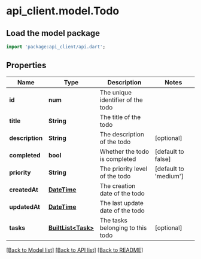# api_client.model.Todo

## Load the model package
```dart
import 'package:api_client/api.dart';
```

## Properties
Name | Type | Description | Notes
------------ | ------------- | ------------- | -------------
**id** | **num** | The unique identifier of the todo | 
**title** | **String** | The title of the todo | 
**description** | **String** | The description of the todo | [optional] 
**completed** | **bool** | Whether the todo is completed | [default to false]
**priority** | **String** | The priority level of the todo | [default to 'medium']
**createdAt** | [**DateTime**](DateTime.md) | The creation date of the todo | 
**updatedAt** | [**DateTime**](DateTime.md) | The last update date of the todo | 
**tasks** | [**BuiltList&lt;Task&gt;**](Task.md) | The tasks belonging to this todo | [optional] 

[[Back to Model list]](../README.md#documentation-for-models) [[Back to API list]](../README.md#documentation-for-api-endpoints) [[Back to README]](../README.md)


